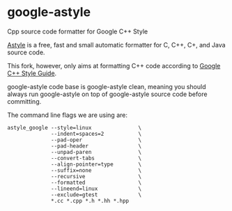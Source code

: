 google-astyle
=============

Cpp source code formatter for Google C++ Style

[Astyle](http://astyle.sourceforge.net/astyle.html) is a free, fast and small
automatic formatter for C, C++, C+, and Java source code.

This fork, however, only aims at formatting C++ code according to [Google C++
Style Guide](http://google-styleguide.googlecode.com/svn/trunk/cppguide.xml).

google-astyle code base is google-astyle clean, meaning you should always run
google-astyle on top of google-astyle source code before committing.

The command line flags we are using are:

```
astyle_google --style=linux               \
              --indent=spaces=2           \
              --pad-oper                  \
              --pad-header                \
              --unpad-paren               \
              --convert-tabs              \
              --align-pointer=type        \
              --suffix=none               \
              --recursive                 \
              --formatted                 \
              --lineend=linux             \
              --exclude=gtest             \
              *.cc *.cpp *.h *.hh *.hpp
```
